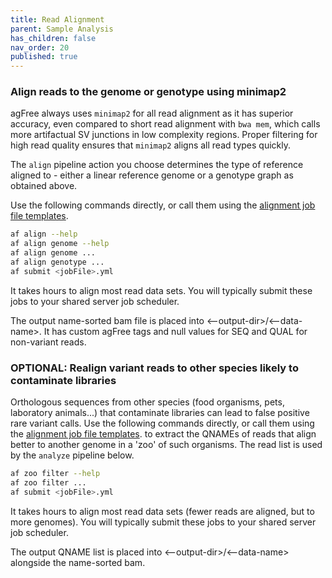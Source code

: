 ```yaml
---
title: Read Alignment
parent: Sample Analysis
has_children: false
nav_order: 20
published: true
---
```


### Align reads to the genome or genotype using minimap2

agFree always uses `minimap2` for all read alignment as it has superior accuracy,
even compared to short read alignment with `bwa mem`, which calls more
artifactual SV junctions in low complexity regions. Proper filtering for 
high read quality ensures that `minimap2` aligns all read types quickly.

The `align` pipeline action you choose determines the type of reference
aligned to - either a linear reference genome or a genotype graph
as obtained above.

Use the following commands directly, or call them using the [alignment job file templates](44_job-file-templates/align).

```sh
af align --help
af align genome --help
af align genome ...
af align genotype ...
af submit <jobFile>.yml
```

It takes hours to align most read data sets.
You will typically submit these jobs to your shared server job scheduler.

The output name-sorted bam file is placed into <--output-dir>/<--data-name>.
It has custom agFree tags and null values for SEQ and QUAL for non-variant reads.

### OPTIONAL: Realign variant reads to other species likely to contaminate libraries

Orthologous sequences from other species (food organisms, pets, laboratory animals...) 
that contaminate libraries can lead to false positive rare variant calls.
Use the following commands directly, or call them using the [alignment job file templates](44_job-file-templates/align).
to extract the QNAMEs of reads that align better to another genome in a 'zoo' of such organisms.
The read list is used by the `analyze` pipeline below.

```sh
af zoo filter --help
af zoo filter ...
af submit <jobFile>.yml
```

It takes hours to align most read data sets (fewer reads are aligned, but to more genomes).
You will typically submit these jobs to your shared server job scheduler.

The output QNAME list is placed into <--output-dir>/<--data-name> alongside the name-sorted bam.

